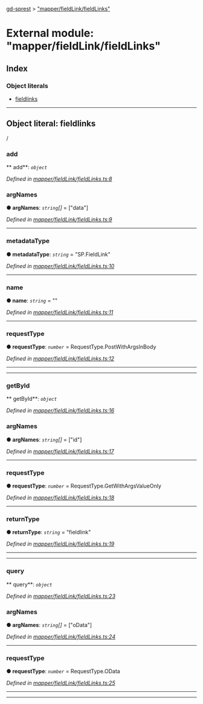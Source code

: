[gd-sprest](../README.md) > ["mapper/fieldLink/fieldLinks"](../modules/_mapper_fieldlink_fieldlinks_.md)



# External module: "mapper/fieldLink/fieldLinks"

## Index

### Object literals

* [fieldlinks](_mapper_fieldlink_fieldlinks_.md#fieldlinks)



---
<a id="fieldlinks"></a>

## Object literal: fieldlinks


/


<a id="fieldlinks.add"></a>

###  add

** add**:  *`object`* 

*Defined in [mapper/fieldLink/fieldLinks.ts:8](https://github.com/gunjandatta/sprest/blob/3de79f1/src/mapper/fieldLink/fieldLinks.ts#L8)*




<a id="fieldlinks.add.argnames"></a>

###  argNames

**●  argNames**:  *`string`[]*  =  ["data"]

*Defined in [mapper/fieldLink/fieldLinks.ts:9](https://github.com/gunjandatta/sprest/blob/3de79f1/src/mapper/fieldLink/fieldLinks.ts#L9)*





___
<a id="fieldlinks.add.metadatatype"></a>

###  metadataType

**●  metadataType**:  *`string`*  = "SP.FieldLink"

*Defined in [mapper/fieldLink/fieldLinks.ts:10](https://github.com/gunjandatta/sprest/blob/3de79f1/src/mapper/fieldLink/fieldLinks.ts#L10)*





___
<a id="fieldlinks.add.name"></a>

###  name

**●  name**:  *`string`*  = ""

*Defined in [mapper/fieldLink/fieldLinks.ts:11](https://github.com/gunjandatta/sprest/blob/3de79f1/src/mapper/fieldLink/fieldLinks.ts#L11)*





___
<a id="fieldlinks.add.requesttype"></a>

###  requestType

**●  requestType**:  *`number`*  =  RequestType.PostWithArgsInBody

*Defined in [mapper/fieldLink/fieldLinks.ts:12](https://github.com/gunjandatta/sprest/blob/3de79f1/src/mapper/fieldLink/fieldLinks.ts#L12)*





___

___
<a id="fieldlinks.getbyid"></a>

###  getById

** getById**:  *`object`* 

*Defined in [mapper/fieldLink/fieldLinks.ts:16](https://github.com/gunjandatta/sprest/blob/3de79f1/src/mapper/fieldLink/fieldLinks.ts#L16)*




<a id="fieldlinks.getbyid.argnames-1"></a>

###  argNames

**●  argNames**:  *`string`[]*  =  ["id"]

*Defined in [mapper/fieldLink/fieldLinks.ts:17](https://github.com/gunjandatta/sprest/blob/3de79f1/src/mapper/fieldLink/fieldLinks.ts#L17)*





___
<a id="fieldlinks.getbyid.requesttype-1"></a>

###  requestType

**●  requestType**:  *`number`*  =  RequestType.GetWithArgsValueOnly

*Defined in [mapper/fieldLink/fieldLinks.ts:18](https://github.com/gunjandatta/sprest/blob/3de79f1/src/mapper/fieldLink/fieldLinks.ts#L18)*





___
<a id="fieldlinks.getbyid.returntype"></a>

###  returnType

**●  returnType**:  *`string`*  = "fieldlink"

*Defined in [mapper/fieldLink/fieldLinks.ts:19](https://github.com/gunjandatta/sprest/blob/3de79f1/src/mapper/fieldLink/fieldLinks.ts#L19)*





___

___
<a id="fieldlinks.query"></a>

###  query

** query**:  *`object`* 

*Defined in [mapper/fieldLink/fieldLinks.ts:23](https://github.com/gunjandatta/sprest/blob/3de79f1/src/mapper/fieldLink/fieldLinks.ts#L23)*




<a id="fieldlinks.query.argnames-2"></a>

###  argNames

**●  argNames**:  *`string`[]*  =  ["oData"]

*Defined in [mapper/fieldLink/fieldLinks.ts:24](https://github.com/gunjandatta/sprest/blob/3de79f1/src/mapper/fieldLink/fieldLinks.ts#L24)*





___
<a id="fieldlinks.query.requesttype-2"></a>

###  requestType

**●  requestType**:  *`number`*  =  RequestType.OData

*Defined in [mapper/fieldLink/fieldLinks.ts:25](https://github.com/gunjandatta/sprest/blob/3de79f1/src/mapper/fieldLink/fieldLinks.ts#L25)*





___

___


